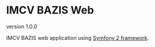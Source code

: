 # IMCV BAZIS Web

version 1.0.0

IMCV BAZIS web application using [Symfony 2 framework](https://symfony.com).
